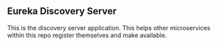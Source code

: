 ## Eureka Discovery Server

This is the discovery server application. This helps other microservices within this repo
register themselves and make available.